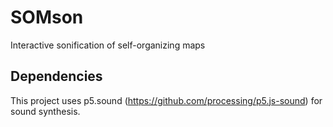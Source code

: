 # SOMson
Interactive sonification of self-organizing maps


## Dependencies
This project uses p5.sound (https://github.com/processing/p5.js-sound) for sound synthesis.
